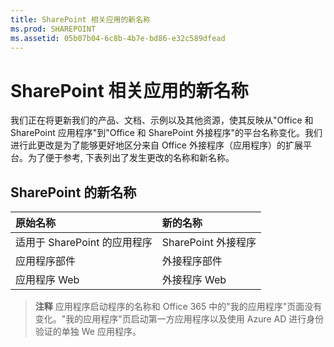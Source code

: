 ```yaml
---
title: SharePoint 相关应用的新名称
ms.prod: SHAREPOINT
ms.assetid: 05b07b04-6c8b-4b7e-bd86-e32c589dfead
---
```



# SharePoint 相关应用的新名称

我们正在将更新我们的产品、文档、示例以及其他资源，使其反映从"Office 和 SharePoint 应用程序"到"Office 和 SharePoint 外接程序"的平台名称变化。我们进行此更改是为了能够更好地区分来自 Office 外接程序（应用程序）的扩展平台。为了便于参考, 下表列出了发生更改的名称和新名称。





## SharePoint 的新名称
<a name="bk_newname"> </a>



|**原始名称**|**新的名称**|
|:-----|:-----|
|适用于 SharePoint 的应用程序  <br/> |SharePoint 外接程序  <br/> |
|应用程序部件  <br/> |外接程序部件  <br/> |
|应用程序 Web  <br/> |外接程序 Web  <br/> |
 

> **注释**
> 应用程序启动程序的名称和 Office 365 中的"我的应用程序"页面没有变化。"我的应用程序"页启动第一方应用程序以及使用 Azure AD 进行身份验证的单独 We 应用程序。 





